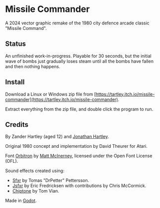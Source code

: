 # Missile Commander

A 2024 vector graphic remake of the 1980 city defence arcade classic "Missile Command".

## Status

An unfinished work-in-progress. Playable for 30 seconds, but the initial
wave of bombs just gradually loses steam until all the bombs have fallen
and then nothing happens.

## Install

Download a Linux or Windows zip file from [https://tartley.itch.io/missile-commander](https://tartley.itch.io/missile-commander).

Extract everything from the zip file, and double click the program to run.

## Credits

By Zander Hartley (aged 12) and [Jonathan Hartley](https://tartley.com/pages/about).

Original 1980 concept and implementation by David Theurer for Atari.

Font [Orbitron](https://fonts.google.com/specimen/Orbitron) by [Matt
McInerney](http://pixelspread.com/), licensed under the Open Font License (OFL).

Sound effects created using:

* [Sfxr](http://drpetter.se/project_sfxr.html) by Tomas "DrPetter" Pettersson.
* [Jsfxr](https://sfxr.me/) by Eric Fredricksen with contributions by Chris
  McCormick.
* [Chiptone](https://sfbgames.itch.io/chiptone) by Tom Vian.

Made in [Godot](https://godotengine.org/).

